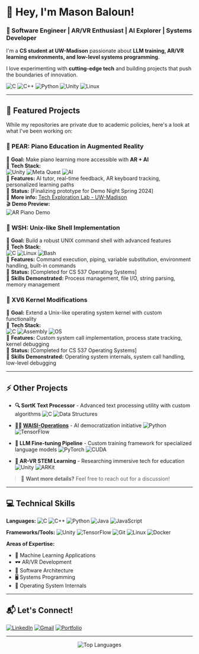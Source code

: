 # 👋 Hey, I'm Mason Baloun!

### 🚀 Software Engineer | AR/VR Enthusiast | AI Explorer | Systems Developer

I'm a **CS student at UW-Madison** passionate about **LLM training, AR/VR learning environments, and low-level systems programming**. 

I love experimenting with **cutting-edge tech** and building projects that push the boundaries of innovation.

![C](https://img.shields.io/badge/C-00599C?style=for-the-badge&logo=c&logoColor=white)
![C++](https://img.shields.io/badge/C%2B%2B-00599C?style=for-the-badge&logo=c%2B%2B&logoColor=white)
![Python](https://img.shields.io/badge/Python-3776AB?style=for-the-badge&logo=python&logoColor=white)
![Unity](https://img.shields.io/badge/Unity-100000?style=for-the-badge&logo=unity&logoColor=white)
![Linux](https://img.shields.io/badge/Linux-FCC624?style=for-the-badge&logo=linux&logoColor=black)

---

## 🔧 Featured Projects

While my repositories are private due to academic policies, here's a look at what I've been working on:

### 🎹 PEAR: Piano Education in Augmented Reality

🚀 **Goal:** Make piano learning more accessible with **AR + AI**  
🔹 **Tech Stack:**  
![Unity](https://img.shields.io/badge/Engine-Unity-000?style=for-the-badge&logo=unity)
![Meta Quest](https://img.shields.io/badge/AR%2FVR-Meta%20Quest%203-blue?style=for-the-badge&logo=oculus)
![AI](https://img.shields.io/badge/AI-Gemini%2FLLMs-orange?style=for-the-badge&logo=openai)  
🔹 **Features:** AI tutor, real-time feedback, AR keyboard tracking, personalized learning paths  
🔹 **Status:** [Finalizing prototype for Demo Night Spring 2024]  
🔹 **More info:** [Tech Exploration Lab - UW-Madison](https://example.com)  
🎬 **Demo Preview:**  
![AR Piano Demo](https://media.giphy.com/media/YOUR_GIF_LINK/giphy.gif)

### 🐧 WSH: Unix-like Shell Implementation

🚀 **Goal:** Build a robust UNIX command shell with advanced features  
🔹 **Tech Stack:**  
![C](https://img.shields.io/badge/Language-C-blue?style=for-the-badge&logo=c)
![Linux](https://img.shields.io/badge/OS-Linux-yellow?style=for-the-badge&logo=linux&logoColor=black)
![Bash](https://img.shields.io/badge/Shell-Bash-4EAA25?style=for-the-badge&logo=gnu-bash&logoColor=white)  
🔹 **Features:** Command execution, piping, variable substitution, environment handling, built-in commands  
🔹 **Status:** [Completed for CS 537 Operating Systems]  
🔹 **Skills Demonstrated:** Process management, file I/O, string parsing, memory management

### 🔧 XV6 Kernel Modifications

🚀 **Goal:** Extend a Unix-like operating system kernel with custom functionality  
🔹 **Tech Stack:**  
![C](https://img.shields.io/badge/Language-C-blue?style=for-the-badge&logo=c)
![Assembly](https://img.shields.io/badge/Assembly-NASM-red?style=for-the-badge)
![OS](https://img.shields.io/badge/OS-XV6-gray?style=for-the-badge)  
🔹 **Features:** Custom system call implementation, process state tracking, kernel debugging  
🔹 **Status:** [Completed for CS 537 Operating Systems]  
🔹 **Skills Demonstrated:** Operating system internals, system call handling, low-level debugging

---

## ⚡ Other Projects

- **🔍 SortK Text Processor** - Advanced text processing utility with custom algorithms
  ![C](https://img.shields.io/badge/C-00599C?style=flat-square&logo=c&logoColor=white)
  ![Data Structures](https://img.shields.io/badge/Data_Structures-gray?style=flat-square)

- **👨‍💻 [WAISI-Operations](https://example.com)** - AI democratization initiative
  ![Python](https://img.shields.io/badge/Python-3776AB?style=flat-square&logo=python&logoColor=white)
  ![TensorFlow](https://img.shields.io/badge/TensorFlow-FF6F00?style=flat-square&logo=tensorflow&logoColor=white)

- **🤖 LLM Fine-tuning Pipeline** - Custom training framework for specialized language models
  ![PyTorch](https://img.shields.io/badge/PyTorch-EE4C2C?style=flat-square&logo=pytorch&logoColor=white)
  ![CUDA](https://img.shields.io/badge/CUDA-76B900?style=flat-square&logo=nvidia&logoColor=white)

- **🔬 AR-VR STEM Learning** - Researching immersive tech for education
  ![Unity](https://img.shields.io/badge/Unity-000000?style=flat-square&logo=unity&logoColor=white)
  ![ARKit](https://img.shields.io/badge/ARKit-0D96F6?style=flat-square&logo=apple&logoColor=white)

> 📨 **Want more details?** Feel free to reach out for a discussion!

---

## 💻 Technical Skills

**Languages:**
![C](https://img.shields.io/badge/C-00599C?style=flat-square&logo=c&logoColor=white)
![C++](https://img.shields.io/badge/C%2B%2B-00599C?style=flat-square&logo=c%2B%2B&logoColor=white)
![Python](https://img.shields.io/badge/Python-3776AB?style=flat-square&logo=python&logoColor=white)
![Java](https://img.shields.io/badge/Java-ED8B00?style=flat-square&logo=java&logoColor=white)
![JavaScript](https://img.shields.io/badge/JavaScript-F7DF1E?style=flat-square&logo=javascript&logoColor=black)

**Frameworks/Tools:**
![Unity](https://img.shields.io/badge/Unity-100000?style=flat-square&logo=unity&logoColor=white)
![TensorFlow](https://img.shields.io/badge/TensorFlow-FF6F00?style=flat-square&logo=tensorflow&logoColor=white)
![Git](https://img.shields.io/badge/Git-F05032?style=flat-square&logo=git&logoColor=white)
![Linux](https://img.shields.io/badge/Linux-FCC624?style=flat-square&logo=linux&logoColor=black)
![Docker](https://img.shields.io/badge/Docker-2496ED?style=flat-square&logo=docker&logoColor=white)

**Areas of Expertise:**
- 🤖 Machine Learning Applications
- 🕶️ AR/VR Development
- 🔧 Software Architecture
- 🖥️ Systems Programming
- 🔐 Operating System Internals


---

## 📬 Let's Connect!

[![LinkedIn](https://img.shields.io/badge/LinkedIn-0077B5?style=for-the-badge&logo=linkedin&logoColor=white)](https://linkedin.com/in/masonbaloun)
[![Gmail](https://img.shields.io/badge/Gmail-D14836?style=for-the-badge&logo=gmail&logoColor=white)](mailto:mason@example.com)
[![Portfolio](https://img.shields.io/badge/Portfolio-000000?style=for-the-badge&logo=About.me&logoColor=white)](https://example.com)

---

<p align="center">
  <img src="https://github-readme-stats.vercel.app/api/top-langs/?username=YourUsername&layout=compact&theme=dark" alt="Top Languages" />
</p>

